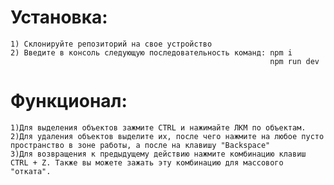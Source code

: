 # Установка:
    1) Склонируйте репозиторий на свое устройство
    2) Введите в консоль следующую последовательность команд: npm i
                                                              npm run dev

# Функционал:
    1)Для выделения объектов зажмите CTRL и нажимайте ЛКМ по объектам.
    2)Для удаления объектов выделите их, после чего нажмите на любое пусто пространство в зоне работы, а после на клавишу "Backspace"
    3)Для возвращения к предыдущему действию нажмите комбинацию клавиш CTRL + Z. Также вы можете зажать эту комбинацию для массового "отката".
